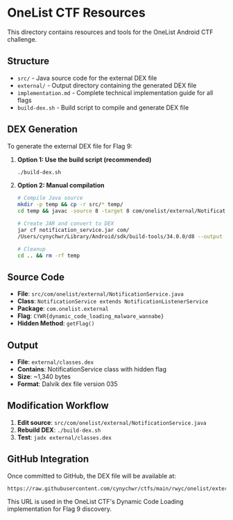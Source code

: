 # OneList CTF Resources

This directory contains resources and tools for the OneList Android CTF challenge.

## Structure

- `src/` - Java source code for the external DEX file
- `external/` - Output directory containing the generated DEX file
- `implementation.md` - Complete technical implementation guide for all flags
- `build-dex.sh` - Build script to compile and generate DEX file

## DEX Generation

To generate the external DEX file for Flag 9:

1. **Option 1: Use the build script (recommended)**
   ```bash
   ./build-dex.sh
   ```

2. **Option 2: Manual compilation**
   ```bash
   # Compile Java source
   mkdir -p temp && cp -r src/* temp/
   cd temp && javac -source 8 -target 8 com/onelist/external/NotificationService.java

   # Create JAR and convert to DEX
   jar cf notification_service.jar com/
   /Users/cynychwr/Library/Android/sdk/build-tools/34.0.0/d8 --output ../external notification_service.jar

   # Cleanup
   cd .. && rm -rf temp
   ```

## Source Code

- **File**: `src/com/onelist/external/NotificationService.java`
- **Class**: `NotificationService extends NotificationListenerService`
- **Package**: `com.onelist.external`
- **Flag**: `CYWR{dynamic_code_loading_malware_wannabe}`
- **Hidden Method**: `getFlag()`

## Output

- **File**: `external/classes.dex`
- **Contains**: NotificationService class with hidden flag
- **Size**: ~1,340 bytes
- **Format**: Dalvik dex file version 035

## Modification Workflow

1. **Edit source**: `src/com/onelist/external/NotificationService.java`
2. **Rebuild DEX**: `./build-dex.sh`
3. **Test**: `jadx external/classes.dex`

## GitHub Integration

Once committed to GitHub, the DEX file will be available at:
```
https://raw.githubusercontent.com/cynychwr/ctfs/main/rwyc/onelist/external/classes.dex
```

This URL is used in the OneList CTF's Dynamic Code Loading implementation for Flag 9 discovery.